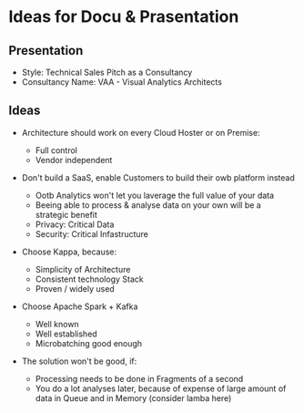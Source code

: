 # Ideas for Docu & Prasentation

## Presentation
- Style: Technical Sales Pitch as a Consultancy
- Consultancy Name: VAA - Visual Analytics Architects

## Ideas
- Architecture should work on every Cloud Hoster or on Premise:
   - Full control
   - Vendor independent
   
- Don't build a SaaS, enable Customers to build their owb platform instead
   - Ootb Analytics won't let you laverage the full value of your data
   - Beeing able to process & analyse data on your own will be a strategic benefit
   - Privacy: Critical Data
   - Security: Critical Infastructure
   
- Choose Kappa, because:
   - Simplicity of Architecture
   - Consistent technology Stack
   - Proven / widely used
   
- Choose Apache Spark + Kafka
   - Well known
   - Well established
   - Microbatching good enough
   
- The solution won't be good, if:
   - Processing needs to be done in Fragments of a second
   - You do a lot analyses later, because of expense of large amount of data in Queue and in Memory (consider lamba here)